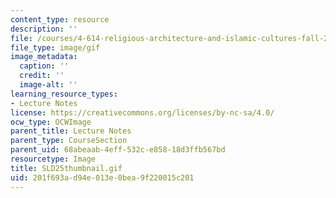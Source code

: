 ```yaml
---
content_type: resource
description: ''
file: /courses/4-614-religious-architecture-and-islamic-cultures-fall-2002/201f693ad94e013e0bea9f220015c201_SLD25thumbnail.gif
file_type: image/gif
image_metadata:
  caption: ''
  credit: ''
  image-alt: ''
learning_resource_types:
- Lecture Notes
license: https://creativecommons.org/licenses/by-nc-sa/4.0/
ocw_type: OCWImage
parent_title: Lecture Notes
parent_type: CourseSection
parent_uid: 68abeaab-4eff-532c-e858-18d3ffb567bd
resourcetype: Image
title: SLD25thumbnail.gif
uid: 201f693a-d94e-013e-0bea-9f220015c201
---
```

